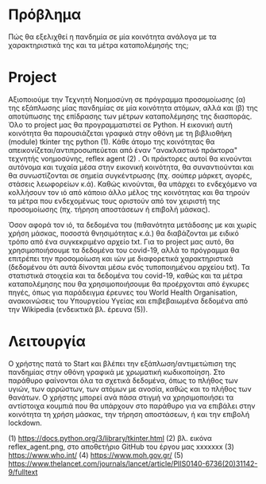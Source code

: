 # Πρόβλημα
Πώς θα εξελιχθεί η πανδημία σε μία κοινότητα ανάλογα με τα χαρακτηριστικά της και τα μέτρα καταπολέμησής της;

# Project
Αξιοποιούμε την Τεχνητή Νοημοσύνη σε πρόγραμμα προσομοίωσης (α) της εξάπλωσης μίας πανδημίας σε μία κοινότητα ατόμων, αλλά και (β) της αποτύπωσης της επίδρασης των μέτρων καταπολέμησης της διασποράς.
Όλο το project μας θα προγραμματιστεί σε Python. Η εικονική αυτή κοινότητα θα παρουσιάζεται γραφικά στην οθόνη με τη βιβλιοθήκη (module) tkinter της python (1). Κάθε άτομο της κοινότητας θα απεικονίζεται/αντιπροσωπεύεται από έναν "ανακλαστικό πράκτορα" τεχνητής νοημοσύνης, reflex agent (2) . Οι πράκτορες αυτοί θα κινούνται αυτόνομα και τυχαία μέσα στην εικονική κοινότητα, θα συναντιούνται και θα συνωστίζονται σε σημεία συγκέντρωσης (πχ. σούπερ μάρκετ, αγορές, στάσεις λεωφορείων κ.ά). Καθώς κινούνται,  θα υπάρχει το ενδεχόμενο να κολλήσουν τον ιό από κάποιο άλλο μέλος της κοινότητας και θα τηρούν τα μέτρα που ενδεχομένως τους οριστούν από τον χειριστή της προσομοίωσης (πχ. τήρηση αποστάσεων ή επιβολή μάσκας).

Όσον αφορά τον ιό, τα δεδομένα του (πιθανότητα μετάδοσης με και χωρίς χρήση μάσκας, ποσοστά θνησιμότητας κ.ά.)  θα διαβάζονται με ειδικό τρόπο από ένα συγκεκριμένο αρχείο txt. Για το project μας αυτό, θα χρησιμοποιήσουμε τα δεδομένα του covid-19, αλλά το πρόγραμμα θα επιτρέπει την προσομοίωση και ιών με διαφορετικά χαρακτηριστικά (δεδομένου ότι αυτά δίνονται μέσω ενός τυποποιημένου αρχείου txt). Τα στατιστικά στοιχεία και τα δεδομένα του covid-19, καθώς και τα μέτρα καταπολέμησης που θα χρησιμοποιήσουμε θα προέρχονται από έγκυρες πηγές, όπως για παράδειγμα έρευνες του World Health Organisation, ανακοινώσεις του Υπουργείου Υγείας και επιβεβαιωμένα δεδομένα από την Wikipedia (ενδεικτικά βλ. έρευνα (5)).

# Λειτουργία
Ο χρήστης πατά το Start και βλέπει την εξάπλωση/αντιμετώπιση της πανδημίας στην οθόνη γραφικά με χρωματική κωδικοποίηση. Στο παράθυρο φαίνονται όλα τα σχετικά δεδομένα, όπως το πλήθος των υγιών, των αρρώστων, των ατόμων με ανοσία, καθώς και το πλήθος των θανάτων. Ο χρήστης μπορεί ανά πάσα στιγμή να χρησιμοποιήσει τα αντίστοιχα κουμπιά που θα υπάρχουν στο παράθυρο για να επιβάλει στην κοινότητα τη χρήση μάσκας, την τήρηση αποστάσεων, ή και την επιβολή lockdown. 

(1)  https://docs.python.org/3/library/tkinter.html
(2)  βλ. εικόνα reflex_agent.png, στο αποθετήριο GitHub του έργου μας xxxxxxx
(3)  https://www.who.int/
(4)  https://www.moh.gov.gr/
(5)  https://www.thelancet.com/journals/lancet/article/PIIS0140-6736(20)31142-9/fulltext

